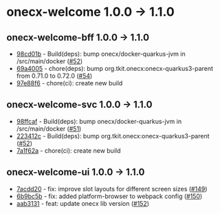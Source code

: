 
# onecx-welcome 1.0.0 -> 1.1.0
## onecx-welcome-bff 1.0.0 -> 1.1.0
* [98cd01b](https://github.com/onecx/onecx-welcome-bff/commit/98cd01b6e1db9b95c4a37c7d3e4567e50e6171bc) - Build(deps): bump onecx/docker-quarkus-jvm in /src/main/docker ([#52](https://github.com/onecx/onecx-welcome-bff/pull/52))
* [69a4005](https://github.com/onecx/onecx-welcome-bff/commit/69a4005d2491a639462834e0c7765498fe0e86e6) - chore(deps): bump org.tkit.onecx:onecx-quarkus3-parent from 0.71.0 to 0.72.0 ([#54](https://github.com/onecx/onecx-welcome-bff/pull/54))
* [97e88f6](https://github.com/onecx/onecx-welcome-bff/commit/97e88f6f4e58c31219830fd00461052a6fb3eb9a) - chore(ci): create new build
## onecx-welcome-svc 1.0.0 -> 1.1.0
* [98ffcaf](https://github.com/onecx/onecx-welcome-svc/commit/98ffcafe15c410aee6a6097785884a5cae36673c) - Build(deps): bump onecx/docker-quarkus-jvm in /src/main/docker ([#51](https://github.com/onecx/onecx-welcome-svc/pull/51))
* [223412c](https://github.com/onecx/onecx-welcome-svc/commit/223412c9999f49896f2c11bb3643fdbdb2e05ca9) - Build(deps): bump org.tkit.onecx:onecx-quarkus3-parent ([#52](https://github.com/onecx/onecx-welcome-svc/pull/52))
* [7a1f62a](https://github.com/onecx/onecx-welcome-svc/commit/7a1f62a6dd2b3af1cb90abc53724bd24cc2420b8) - chore(ci): create new build
## onecx-welcome-ui 1.0.0 -> 1.1.0
* [7acdd20](https://github.com/onecx/onecx-welcome-ui/commit/7acdd20d7bd31fd72a59e592ceb822c9ea290a27) - fix: improve slot layouts for different screen sizes ([#149](https://github.com/onecx/onecx-welcome-ui/pull/149))
* [6b9bc5b](https://github.com/onecx/onecx-welcome-ui/commit/6b9bc5b20c4601763c1b530d61449f56bd62d6dc) - fix: added platform-browser to webpack config ([#150](https://github.com/onecx/onecx-welcome-ui/pull/150))
* [aab3131](https://github.com/onecx/onecx-welcome-ui/commit/aab31313d172dbd60c825fecd5c5acdf6bd4e67a) - feat: update onecx lib version ([#152](https://github.com/onecx/onecx-welcome-ui/pull/152))